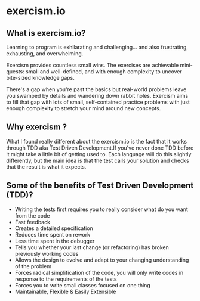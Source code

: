 # exercism.io

## What is exercism.io?
Learning to program is exhilarating and challenging... and also frustrating, exhausting, and overwhelming.

Exercism provides countless small wins. The exercises are achievable mini-quests: small and well-defined, 
and with enough complexity to uncover bite-sized knowledge gaps.

There's a gap when you're past the basics but real-world problems leave you swamped by details and wandering 
down rabbit holes. Exercism aims to fill that gap with lots of small, self-contained practice problems with 
just enough complexity to stretch your mind around new concepts.

## Why exercism ?
What I found really different about the exercism.io is the fact that it works through TDD aka Test Driven 
Development.If you've never done TDD before it might take a little bit of getting used to. Each language 
will do this slightly differently, but the main idea is that the test calls your solution and checks that 
the result is what it expects.

## Some of the benefits of Test Driven Development (TDD)?
* Writing the tests first requires you to really consider what do you want from the code
* Fast feedback
* Creates a detailed specification
* Reduces time spent on rework
* Less time spent in the debugger
* Tells you whether your last change (or refactoring) has broken previously working codes
* Allows the design to evolve and adapt to your changing understanding of the problem
* Forces radical simplification of the code, you will only write codes in response to the requirements of the tests
* Forces you to write small classes focused on one thing
* Maintainable, Flexible & Easily Extensible
